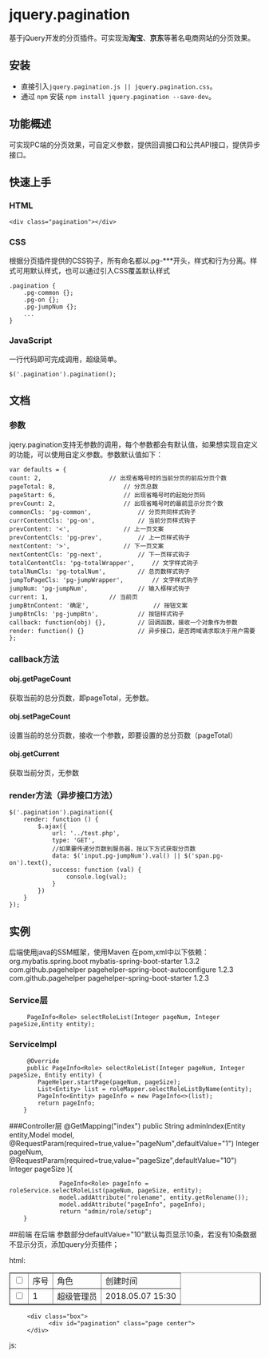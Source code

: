 # jquery.pagination
基于jQuery开发的分页插件。可实现淘**淘宝**、**京东**等著名电商网站的分页效果。
## 安装
- 直接引入`jquery.pagination.js || jquery.pagination.css`。
- 通过 `npm` 安装 `npm install jquery.pagination --save-dev`。
## 功能概述
可实现PC端的分页效果，可自定义参数，提供回调接口和公共API接口，提供异步接口。
## 快速上手
### HTML
	
	<div class="pagination"></div>
### CSS
根据分页插件提供的CSS钩子，所有命名都以.pg-***开头，样式和行为分离。样式可用默认样式，也可以通过引入CSS覆盖默认样式

	.pagination {
		.pg-common {};
		.pg-on {};
		.pg-jumpNum {};
		...
	}
### JavaScript
一行代码即可完成调用，超级简单。

	$('.pagination').pagination();
## 文档
### 参数
jqery.pagination支持无参数的调用，每个参数都会有默认值，如果想实现自定义的功能，可以使用自定义参数。参数默认值如下：
	
	var defaults = {
	count: 2,					// 出现省略号时的当前分页的前后分页个数
	pageTotal: 8,					// 分页总数
	pageStart: 6,					// 出现省略号时的起始分页码
	prevCount: 2,					// 出现省略号时的最前显示分页个数
	commonCls: 'pg-common',				// 分页共同样式钩子
	currContentCls: 'pg-on',			// 当前分页样式钩子
	prevContent: '<',				// 上一页文案
	prevContentCls: 'pg-prev',			// 上一页样式钩子
	nextContent: '>',				// 下一页文案
	nextContentCls: 'pg-next',			// 下一页样式钩子
	totalContentCls: 'pg-totalWrapper',		// 文字样式钩子
	totalNumCls: 'pg-totalNum',			// 总页数样式钩子
	jumpToPageCls: 'pg-jumpWrapper',		// 文字样式钩子
	jumpNum: 'pg-jumpNum',				// 输入框样式钩子
	current: 1,					// 当前页
	jumpBtnContent: '确定',    		       // 按钮文案
	jumpBtnCls: 'pg-jumpBtn',			// 按钮样式钩子
	callback: function(obj) {},			// 回调函数，接收一个对象作为参数
	render: function() {}				// 异步接口，是否跨域请求取决于用户需要
	};

### callback方法
#### obj.getPageCount
获取当前的总分页数，即pageTotal，无参数。
#### obj.setPageCount
设置当前的总分页数，接收一个参数，即要设置的总分页数（pageTotal）
#### obj.getCurrent
获取当前分页，无参数
### render方法（异步接口方法）

	$('.pagination').pagination({
		render: function () {
			$.ajax({
				url: '../test.php',
				type: 'GET',
				//如果要传递分页数到服务器，按以下方式获取分页数
				data: $('input.pg-jumpNum').val() || $('span.pg-on').text(),
				success: function (val) {
					console.log(val);
				}
			})
		}
	});
	
## 实例
 后端使用java的SSM框架，使用Maven 在pom,xml中以下依赖： 
                <dependency>
			<groupId>org.mybatis.spring.boot</groupId>
			<artifactId>mybatis-spring-boot-starter</artifactId>
			<version>1.3.2</version>
		</dependency>
                <dependency>
		 	<groupId>com.github.pagehelper</groupId>
		 	<artifactId>pagehelper-spring-boot-autoconfigure</artifactId>
		 	<version>1.2.3</version>
		</dependency>
		<dependency>
		 	<groupId>com.github.pagehelper</groupId>
		 	<artifactId>pagehelper-spring-boot-starter</artifactId>
		 	<version>1.2.3</version>
		</dependency>
 
 ### Service层
 		 PageInfo<Role> selectRoleList(Integer pageNum, Integer pageSize,Entity entity);
 ### ServiceImpl 
		 @Override
		 public PageInfo<Role> selectRoleList(Integer pageNum, Integer pageSize, Entity entity) {
			PageHelper.startPage(pageNum, pageSize);
			List<Entity> list = roleMapper.selectRoleListByName(entity);
			PageInfo<Entity> pageInfo = new PageInfo<>(list);
		 	return pageInfo;
		}
		
 ###Controller层
  	         @GetMapping("index")
		 public String adminIndex(Entity entity,Model model,
				@RequestParam(required=true,value="pageNum",defaultValue="1") Integer pageNum,
				@RequestParam(required=true,value="pageSize",defaultValue="10") Integer pageSize
				){

			      PageInfo<Role> pageInfo = roleService.selectRoleList(pageNum, pageSize, entity);
			      model.addAttribute("rolename", entity.getRolename());
				  model.addAttribute("pageInfo", pageInfo);	
			      return "admin/role/setup";
		}

##前端
  在后端 参数部分defaultValue="10"默认每页显示10条，若没有10条数据不显示分页，添加query分页插件；
  <link rel="stylesheet" th:href="@{/api/css/jquery.pagination.css}">
  <script th:src="@{/api/js/jquery.pagination.min.js}"></script>
  html:
			<table class="table  table-striped" border="1" cellspacing="0" cellpadding="0">
				<tr>
					<td><input type="checkbox" name="" id="checkall" value="" /></td>
					<td>序号</td>
					<td>角色</td>
					<td>创建时间</td>
				</tr>
				<tr th:each="a,aStat:${pageInfo.list}">
					<td><input type="checkbox" name="childcheck" th:id="${a.id}" th:value="${a.id}" /></td>
					<td th:text="${aStat.count}">1</td>
					<td th:text="${a.rolename}">超级管理员</td>
					<td th:text="${#strings.substring(a.createtime,0,19)}">2018.05.07 15:30</td>
				</tr>
			</table>
			
		 <div class="box">
		       <div id="pagination" class="page center">
		 </div>
  js:
 
  <script>
	       var pageNum = [[${pageInfo.pageNum}]];
	      var pages = [[${pageInfo.pages}]];
	      var pageSize = [[${pageInfo.pageSize}]];
		    $("#pagination").pagination({
	            currentPage: pageNum,
	            totalPage: pages,
	            isShow: true,
	            count: pageSize,
	            homePageText: "首页",
	            endPageText: "尾页",
	            prevPageText: "上一页",
	            nextPageText: "下一页",
	        });
	        //点击页数
	        $('.ui-pagination-page-item').on('click', function () {
	            var pageNum = $(this).attr('data-current');
	            //var zhanghao = $("#searchrole").val();   //搜索时的参数，根据实际情况加或者不要
	            // window.location.href = encodeURI('/sys/role/index?pageNum=' + pageNum+'&rolename='+zhanghao);
	        });
			
	  </script>
